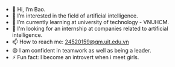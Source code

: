 - 👋 Hi, I’m Bao.
- 👀 I’m interested in the field of artificial intelligence.
- 🌱 I’m currently learning at university of technology - VNUHCM.
- 💞️ I'm looking for an internship at companies related to artificial intelligence.
- 📫 How to reach me: 24520159@gm.uit.edu.vn
- 😄 I am confident in teamwork as well as being a leader.
- ⚡ Fun fact: I become an introvert when i meet girls.
